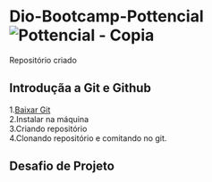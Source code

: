 # Dio-Bootcamp-Pottencial![Pottencial - Copia](https://user-images.githubusercontent.com/92338218/194575517-5b401bf1-f110-4b28-a5a6-0b7855d25c10.jpg)
Repositório criado

## Introduçãa a Git e Github
1.[Baixar Git](https://git-scm.com/)
<br>
2.Instalar na máquina
<br>
3.Criando repositório
<br>
4.Clonando repositório e comitando no git.

## Desafio de Projeto

